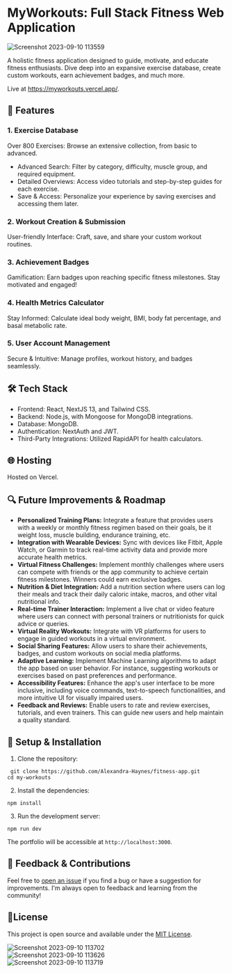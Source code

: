 # MyWorkouts: Full Stack Fitness Web Application

![Screenshot 2023-09-10 113559](https://github.com/Alexandra-Haynes/fitness-app/assets/113944962/592069d2-0f24-47c4-83dc-44c42bd2f409)

A holistic fitness application designed to guide, motivate, and educate fitness enthusiasts. Dive deep into an expansive exercise database, create custom workouts, earn achievement badges, and much more.

Live at https://myworkouts.vercel.app/.  

## 🚀 Features  

### 1. Exercise Database
Over 800 Exercises: Browse an extensive collection, from basic to advanced.
- Advanced Search: Filter by category, difficulty, muscle group, and required equipment.
- Detailed Overviews: Access video tutorials and step-by-step guides for each exercise.
- Save & Access: Personalize your experience by saving exercises and accessing them later.
### 2. Workout Creation & Submission
User-friendly Interface: Craft, save, and share your custom workout routines.
### 3. Achievement Badges
Gamification: Earn badges upon reaching specific fitness milestones. Stay motivated and engaged!
### 4. Health Metrics Calculator
Stay Informed: Calculate ideal body weight, BMI, body fat percentage, and basal metabolic rate.
### 5. User Account Management
Secure & Intuitive: Manage profiles, workout history, and badges seamlessly.  
## 🛠️ Tech Stack  
- Frontend: React, NextJS 13, and Tailwind CSS.
- Backend: Node.js, with Mongoose for MongoDB integrations.
- Database: MongoDB.
- Authentication: NextAuth and JWT.
- Third-Party Integrations: Utilized RapidAPI for health calculators.
## 🌐 Hosting  
Hosted on Vercel.

## 🔍 Future Improvements & Roadmap

- **Personalized Training Plans:** Integrate a feature that provides users with a weekly or monthly fitness regimen based on their goals, be it weight loss, muscle building, endurance training, etc.
- **Integration with Wearable Devices:** Sync with devices like Fitbit, Apple Watch, or Garmin to track real-time activity data and provide more accurate health metrics.
- **Virtual Fitness Challenges:** Implement monthly challenges where users can compete with friends or the app community to achieve certain fitness milestones. Winners could earn exclusive badges.
- **Nutrition & Diet Integration:** Add a nutrition section where users can log their meals and track their daily caloric intake, macros, and other vital nutritional info.
- **Real-time Trainer Interaction:** Implement a live chat or video feature where users can connect with personal trainers or nutritionists for quick advice or queries.
- **Virtual Reality Workouts:** Integrate with VR platforms for users to engage in guided workouts in a virtual environment.
- **Social Sharing Features:** Allow users to share their achievements, badges, and custom workouts on social media platforms. 
- **Adaptive Learning:** Implement Machine Learning algorithms to adapt the app based on user behavior. For instance, suggesting workouts or exercises based on past preferences and performance.
- **Accessibility Features:** Enhance the app's user interface to be more inclusive, including voice commands, text-to-speech functionalities, and more intuitive UI for visually impaired users.
- **Feedback and Reviews:** Enable users to rate and review exercises, tutorials, and even trainers. This can guide new users and help maintain a quality standard.


## 🔧 Setup & Installation

1. Clone the repository:

`
git clone https://github.com/Alexandra-Haynes/fitness-app.git` <br>
`cd my-workouts`

2. Install the dependencies:

`npm install`

3. Run the development server:

`npm run dev`

The portfolio will be accessible at `http://localhost:3000`.

## 💬 Feedback & Contributions

Feel free to [open an issue](https://github.com/Alexandra-Haynes/fitness-app/issues) if you find a bug or have a suggestion for improvements. I'm always open to feedback and learning from the community!

##  📄License

This project is open source and available under the [MIT License](LICENSE).  


![Screenshot 2023-09-10 113702](https://github.com/Alexandra-Haynes/fitness-app/assets/113944962/69eff0da-410a-4a89-a027-b117b70c236b)  
![Screenshot 2023-09-10 113626](https://github.com/Alexandra-Haynes/fitness-app/assets/113944962/0a953550-d275-4196-b4cf-df34ffd9756a)  
![Screenshot 2023-09-10 113719](https://github.com/Alexandra-Haynes/fitness-app/assets/113944962/8206fe7b-aad7-4c71-9ad8-9a94431b3d92)  



